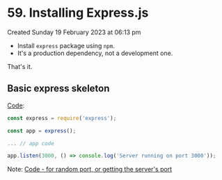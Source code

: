 # 59. Installing Express.js
Created Sunday 19 February 2023 at 06:13 pm

- Install `express` package using `npm`.
- It's a production dependency, not a development one.

That's it.

## Basic express skeleton
[Code](https://github.com/exemplar-codes/express-app-academind/commit/8f03882bb2a11e19262536def7ac2dac93e254eb):
```js
const express = require('express');

const app = express();

... // app code

app.listen(3000, () => console.log('Server running on port 3000'));
```

Note: [Code - for random port, or getting the server's port](https://github.com/exemplar-codes/express-app-academind/commit/8f03882bb2a11e19262536def7ac2dac93e254eb)